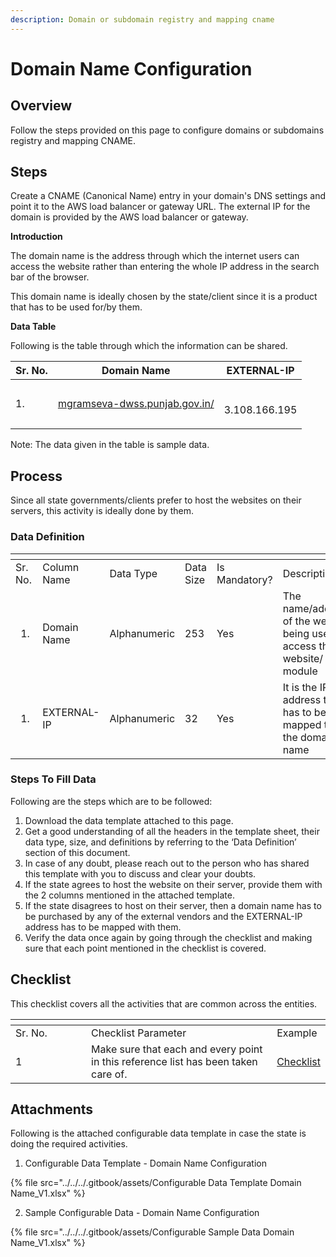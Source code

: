 ```yaml
---
description: Domain or subdomain registry and mapping cname
---
```


# Domain Name Configuration

## Overview

Follow the steps provided on this page to configure domains or subdomains registry and mapping CNAME.

## Steps

Create a CNAME (Canonical Name) entry in your domain's DNS settings and point it to the AWS load balancer or gateway URL. The external IP for the domain is provided by the AWS load balancer or gateway.

**Introduction**

The domain name is the address through which the internet users can access the website rather than entering the whole IP address in the search bar of the browser.

This domain name is ideally chosen by the state/client since it is a product that has to be used for/by them.

**Data Table**

Following is the table through which the information can be shared.

| Sr. No. | Domain Name                                                                                           | EXTERNAL-IP              |
| ------- | ----------------------------------------------------------------------------------------------------- | ------------------------ |
| 1.      | [mgramseva-dwss.punjab.gov.in/](http://127.0.0.1:5000/o/-MEQmzNGXk5ajuZujG7E/s/zX7FRGf1qVY4f9GG5VhS/) | <p><br>3.108.166.195</p> |

Note: The data given in the table is sample data.

## Process <a href="#procedure" id="procedure"></a>

Since all state governments/clients prefer to host the websites on their servers, this activity is ideally done by them.

### Data Definition <a href="#data-definition" id="data-definition"></a>

<table data-header-hidden><thead><tr><th width="104"></th><th></th><th></th><th></th><th></th><th></th></tr></thead><tbody><tr><td>Sr. No.</td><td>Column Name</td><td>Data Type</td><td>Data Size</td><td>Is Mandatory?</td><td>Description</td></tr><tr><td><ol start="1"><li> </li></ol></td><td>Domain Name</td><td>Alphanumeric</td><td>253</td><td>Yes</td><td>The name/address of the website being used to access the website/ module</td></tr><tr><td><ol start="1"><li> </li></ol></td><td>EXTERNAL-IP</td><td>Alphanumeric</td><td>32</td><td>Yes</td><td>It is the IP address that has to be mapped to the domain name</td></tr></tbody></table>

### Steps To Fill Data <a href="#steps-to-fill-data" id="steps-to-fill-data"></a>

Following are the steps which are to be followed:

1. Download the data template attached to this page.
2. Get a good understanding of all the headers in the template sheet, their data type, size, and definitions by referring to the ‘Data Definition’ section of this document.
3. In case of any doubt, please reach out to the person who has shared this template with you to discuss and clear your doubts.
4. If the state agrees to host the website on their server, provide them with the 2 columns mentioned in the attached template.
5. If the state disagrees to host on their server, then a domain name has to be purchased by any of the external vendors and the EXTERNAL-IP address has to be mapped with them.
6. Verify the data once again by going through the checklist and making sure that each point mentioned in the checklist is covered.

## Checklist <a href="#checklist" id="checklist"></a>

This checklist covers all the activities that are common across the entities.

<table data-header-hidden><thead><tr><th width="127.66666666666666"></th><th width="339"></th><th></th></tr></thead><tbody><tr><td>Sr. No.</td><td>Checklist Parameter</td><td>Example</td></tr><tr><td>1</td><td>Make sure that each and every point in this reference list has been taken care of.</td><td><a href="https://digit-discuss.atlassian.net/wiki/spaces/DO/pages/502203140">Checklist</a></td></tr></tbody></table>

## Attachments <a href="#attachments" id="attachments"></a>

Following is the attached configurable data template in case the state is doing the required activities.

1. Configurable Data Template - Domain Name Configuration

{% file src="../../../.gitbook/assets/Configurable Data Template Domain Name_V1.xlsx" %}

2. Sample Configurable Data - Domain Name Configuration

{% file src="../../../.gitbook/assets/Configurable Sample Data Domain Name_V1.xlsx" %}
